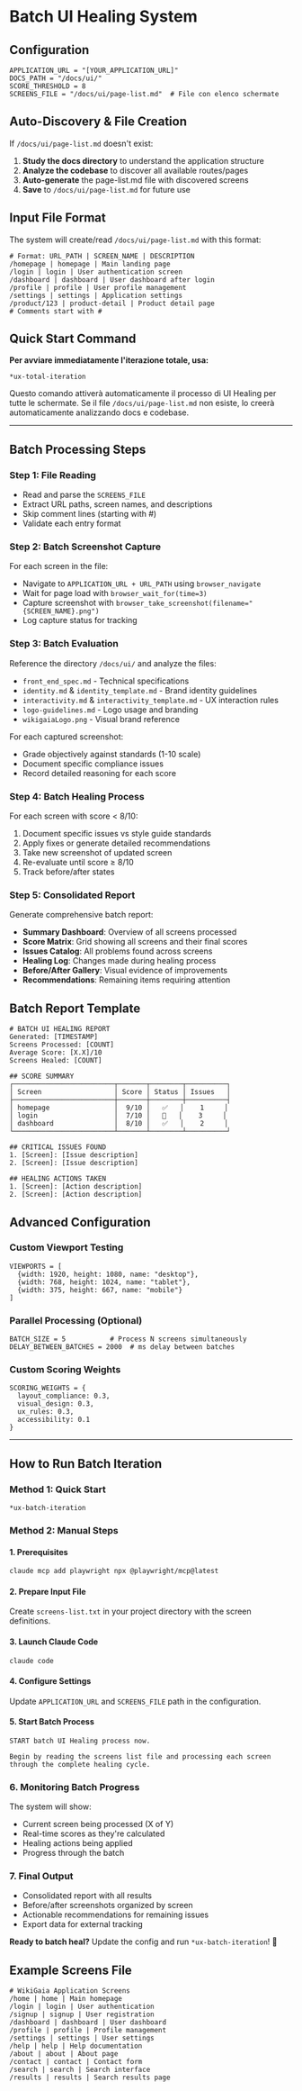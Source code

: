 # Batch UI Healing System

## Configuration
```
APPLICATION_URL = "[YOUR_APPLICATION_URL]"
DOCS_PATH = "/docs/ui/"
SCORE_THRESHOLD = 8
SCREENS_FILE = "/docs/ui/page-list.md"  # File con elenco schermate
```

## Auto-Discovery & File Creation
If `/docs/ui/page-list.md` doesn't exist:
1. **Study the docs directory** to understand the application structure
2. **Analyze the codebase** to discover all available routes/pages
3. **Auto-generate** the page-list.md file with discovered screens
4. **Save** to `/docs/ui/page-list.md` for future use

## Input File Format
The system will create/read `/docs/ui/page-list.md` with this format:

```
# Format: URL_PATH | SCREEN_NAME | DESCRIPTION
/homepage | homepage | Main landing page
/login | login | User authentication screen  
/dashboard | dashboard | User dashboard after login
/profile | profile | User profile management
/settings | settings | Application settings
/product/123 | product-detail | Product detail page
# Comments start with #
```

## Quick Start Command

**Per avviare immediatamente l'iterazione totale, usa:**

```
*ux-total-iteration
```

Questo comando attiverà automaticamente il processo di UI Healing per tutte le schermate. Se il file `/docs/ui/page-list.md` non esiste, lo creerà automaticamente analizzando docs e codebase.

---

## Batch Processing Steps

### Step 1: File Reading
- Read and parse the `SCREENS_FILE` 
- Extract URL paths, screen names, and descriptions
- Skip comment lines (starting with #)
- Validate each entry format

### Step 2: Batch Screenshot Capture
For each screen in the file:
- Navigate to `APPLICATION_URL + URL_PATH` using `browser_navigate`
- Wait for page load with `browser_wait_for(time=3)`
- Capture screenshot with `browser_take_screenshot(filename="{SCREEN_NAME}.png")`
- Log capture status for tracking

### Step 3: Batch Evaluation
Reference the directory `/docs/ui/` and analyze the files:
- `front_end_spec.md` - Technical specifications
- `identity.md` & `identity_template.md` - Brand identity guidelines
- `interactivity.md` & `interactivity_template.md` - UX interaction rules
- `logo-guidelines.md` - Logo usage and branding
- `wikigaiaLogo.png` - Visual brand reference

For each captured screenshot:
- Grade objectively against standards (1-10 scale)
- Document specific compliance issues
- Record detailed reasoning for each score

### Step 4: Batch Healing Process
For each screen with score < 8/10:
1. Document specific issues vs style guide standards
2. Apply fixes or generate detailed recommendations
3. Take new screenshot of updated screen
4. Re-evaluate until score ≥ 8/10
5. Track before/after states

### Step 5: Consolidated Report
Generate comprehensive batch report:
- **Summary Dashboard**: Overview of all screens processed
- **Score Matrix**: Grid showing all screens and their final scores
- **Issues Catalog**: All problems found across screens
- **Healing Log**: Changes made during healing process
- **Before/After Gallery**: Visual evidence of improvements
- **Recommendations**: Remaining items requiring attention

## Batch Report Template

```
# BATCH UI HEALING REPORT
Generated: [TIMESTAMP]
Screens Processed: [COUNT]
Average Score: [X.X]/10
Screens Healed: [COUNT]

## SCORE SUMMARY
┌─────────────────────────┬───────┬────────┬──────────┐
│ Screen                  │ Score │ Status │ Issues   │
├─────────────────────────┼───────┼────────┼──────────┤
│ homepage                │  9/10 │   ✅   │    1     │
│ login                   │  7/10 │   🔄   │    3     │
│ dashboard               │  8/10 │   ✅   │    2     │
└─────────────────────────┴───────┴────────┴──────────┘

## CRITICAL ISSUES FOUND
1. [Screen]: [Issue description]
2. [Screen]: [Issue description]

## HEALING ACTIONS TAKEN
1. [Screen]: [Action description]
2. [Screen]: [Action description]
```

## Advanced Configuration

### Custom Viewport Testing
```
VIEWPORTS = [
  {width: 1920, height: 1080, name: "desktop"},
  {width: 768, height: 1024, name: "tablet"},
  {width: 375, height: 667, name: "mobile"}
]
```

### Parallel Processing (Optional)
```
BATCH_SIZE = 5           # Process N screens simultaneously
DELAY_BETWEEN_BATCHES = 2000  # ms delay between batches
```

### Custom Scoring Weights
```
SCORING_WEIGHTS = {
  layout_compliance: 0.3,
  visual_design: 0.3,
  ux_rules: 0.3,
  accessibility: 0.1
}
```

---

## How to Run Batch Iteration

### Method 1: Quick Start
```
*ux-batch-iteration
```

### Method 2: Manual Steps

#### 1. Prerequisites
```bash
claude mcp add playwright npx @playwright/mcp@latest
```

#### 2. Prepare Input File
Create `screens-list.txt` in your project directory with the screen definitions.

#### 3. Launch Claude Code
```bash
claude code
```

#### 4. Configure Settings
Update `APPLICATION_URL` and `SCREENS_FILE` path in the configuration.

#### 5. Start Batch Process
```
START batch UI Healing process now.

Begin by reading the screens list file and processing each screen through the complete healing cycle.
```

### 6. Monitoring Batch Progress
The system will show:
- Current screen being processed (X of Y)
- Real-time scores as they're calculated
- Healing actions being applied
- Progress through the batch

### 7. Final Output
- Consolidated report with all results
- Before/after screenshots organized by screen
- Actionable recommendations for remaining issues
- Export data for external tracking

**Ready to batch heal?** Update the config and run `*ux-batch-iteration`! 🚀

## Example Screens File

```
# WikiGaia Application Screens
/home | home | Main homepage
/login | login | User authentication
/signup | signup | User registration  
/dashboard | dashboard | User dashboard
/profile | profile | Profile management
/settings | settings | User settings
/help | help | Help documentation
/about | about | About page
/contact | contact | Contact form
/search | search | Search interface
/results | results | Search results page
```